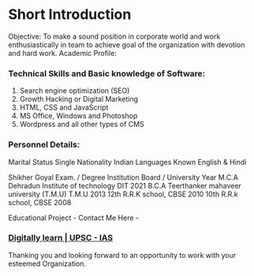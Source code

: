 # Short Introduction 

Objective: To make a sound position in corporate world and work enthusiastically in team to achieve goal of the organization with devotion and hard work.
Academic Profile:

### Technical Skills and Basic knowledge of Software:

1. Search engine optimization (SEO)
2. Growth Hacking or Digital Marketing
3. HTML, CSS and JavaScript
4. MS Office, Windows and Photoshop
5. Wordpress and all other types of CMS

### Personnel Details:

Marital Status Single
Nationality Indian
Languages Known English & Hindi

Shikher Goyal Exam. / Degree Institution Board / University Year
M.C.A Dehradun Institute of technology DIT 2021 
B.C.A Teerthanker mahaveer university (T.M.U) T.M.U 2013 
12th R.R.K school, CBSE 2010 10th
R.R.k school, CBSE 2008

Educational Project - Contact Me Here - 

### [Digitally learn | UPSC - IAS](https://digitallylearn.com/) 

Thanking you and looking forward to an opportunity to work with your esteemed Organization.

